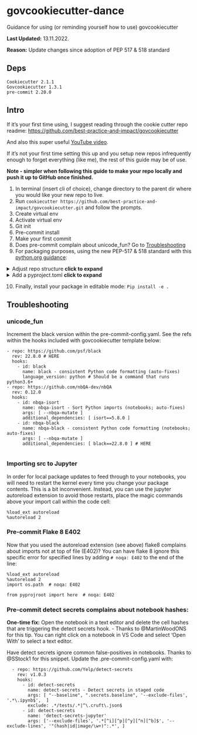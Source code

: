 # govcookiecutter-dance
Guidance for using (or reminding yourself how to use) govcookiecutter

**Last Updated:** 13.11.2022. 

**Reason:** Update changes since adoption of PEP 517 & 518 standard

## Deps

```
Cookiecutter 2.1.1
Govcookiecutter 1.3.1
pre-commit 2.20.0

```

## Intro

If it’s your first time using, I suggest reading through the cookie cutter repo readme: https://github.com/best-practice-and-impact/govcookiecutter

And also this super useful [YouTube video](https://www.youtube.com/watch?v=N7_d3k3uQ_M). 

If it’s not your first time setting this up and you setup new repos infrequently enough to forget everything (like me), the rest of this guide may be of use.


**Note - simpler when following this guide to make your repo locally and push it up to GitHub once finished.**


1. In terminal (insert cli of choice), change directory to the parent dir where you would like your new repo to live.
2. Run `cookiecutter https://github.com/best-practice-and-impact/govcookiecutter.git` and follow the prompts.
3. Create virtual env
4. Activate virtual env
5. Git init
6. Pre-commit install
7. Make your first commit
8. Does pre-commit complain about unicode_fun? Go to [Troubleshooting](#unicode_fun)
9. For packaging purposes, using the new PEP-517 & 518 standard with this [python.org guidance](https://packaging.python.org/en/latest/tutorials/packaging-projects/):


<details>
  <summary>Adjust repo structure <strong>click to expand</strong></summary>

- Adjust cookie cutter repo structure, package location to `src/package_name`.

Example:
```
src
├── README.md
└── package_name
    ├── __init__.py
    ├── make_data
    │   └── __init__.py
    ├── make_features
    │   ├── __init__.py
    │   └── get_buildings.py
    ├── make_models
    │   └── __init__.py
    ├── make_visualisations
    │   └── __init__.py
    └── utils
        └── __init__.py
        
```
</details>
<details>
<summary>Add a pyproject.toml <strong>click to expand</strong></summary>

Example:
```
[project]
name = "SomeAwesomeName"
version = "0.0.1"
authors = [
  { name="firstname surname", email="someone@somewhere.co.uk" },
]
description = "An informative description"
readme = "README.md"
requires-python = ">=3.9.7"
classifiers = [
    "Programming Language :: Python :: 3",
    "License :: OSI Approved :: MIT License",
    "Operating System :: OS Independent",
]

[project.urls]
"Homepage" = "Probably a GitHub repo url"
"Bug Tracker" = "Likely to be the repo issues url"

[build-system]
requires = ["hatchling"]
build-backend = "hatchling.build"

# `coverage` configurations
[tool.coverage.run]
source = [
    "./src"
]

[tool.coverage.report]
exclude_lines = [
    "if __name__ == .__main__.:"
]
omit = ["src/**/__init__.py"]

# `isort` configurations
[tool.isort]
profile = "black"

# `pytest` configurations
[tool.pytest.ini_options]
addopts = [
    "-vv",
    "--doctest-modules"
]
doctest_optionflags = "NORMALIZE_WHITESPACE"
testpaths = [
    "./tests"
]
```
</details>

10. Finally, install your package in editable mode: `Pip install -e .`

## Troubleshooting


### unicode_fun

Increment the black version within the pre-commit-config.yaml. See the refs within the hooks included with govcookiecutter template below:

  ``` 
  - repo: https://github.com/psf/black
    rev: 22.8.0 # HERE
    hooks:
      - id: black
        name: black - consistent Python code formatting (auto-fixes)
        language_version: python # Should be a command that runs python3.6+     
  - repo: https://github.com/nbQA-dev/nbQA
    rev: 0.12.0
    hooks:
      - id: nbqa-isort
        name: nbqa-isort - Sort Python imports (notebooks; auto-fixes)
        args: [ --nbqa-mutate ]
        additional_dependencies: [ isort==5.8.0 ]
      - id: nbqa-black
        name: nbqa-black - consistent Python code formatting (notebooks; auto-fixes)
        args: [ --nbqa-mutate ]
        additional_dependencies: [ black==22.8.0 ] # HERE
        
```

### Importing src to Jupyter

In order for local package updates to feed through to your notebooks, you will need to restart the kernel every time you change your package contents. This is a bit inconvenient. Instead, you can use the jupyter autoreload extension to avoid those restarts, place the magic commands above your import call within the code cell:

```
%load_ext autoreload
%autoreload 2
```

### Pre-commit Flake 8 E402

Now that you used the autoreload extension (see above) flake8 complains about imports not at top of file (E402)? You can have flake 8 ignore this specific error for specified lines by adding `# noqa: E402` to the end of the line:

```
%load_ext autoreload
%autoreload 2
import os.path  # noqa: E402

from pyprojroot import here  # noqa: E402
```

### Pre-commit detect secrets complains about notebook hashes:

**One-time fix:**
Open the notebook in a text editor and delete the cell hashes that are triggering the detect secrets hook. - Thanks to @MartinWoodONS for this tip. You can right click on a notebook in VS Code and select ‘Open With’ to select a text editor.

Have detect secrets ignore common false-positives in notebooks. Thanks to @SStock1 for this snippet. Update the .pre-commit-config.yaml with:

```
  - repo: https://github.com/Yelp/detect-secrets
    rev: v1.0.3
    hooks:
      - id: detect-secrets
        name: detect-secrets - Detect secrets in staged code
        args: [ "--baseline", ".secrets.baseline", '--exclude-files', '.*\.ipynb$',  ]
        exclude: .*/tests/.*|^\.cruft\.json$
      - id: detect-secrets
        name: 'detect-secrets-jupyter'
        args: ['--exclude-files', '.*[^i][^p][^y][^n][^b]$', '--exclude-lines', '"(hash|id|image/\w+)":.*', ]
  ```


